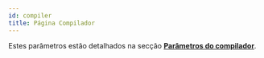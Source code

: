 ```yaml
---
id: compiler
title: Página Compilador
---
```


Estes parâmetros estão detalhados na secção [**Parâmetros do compilador**](../Project/compiler.md#compiler-settings).
